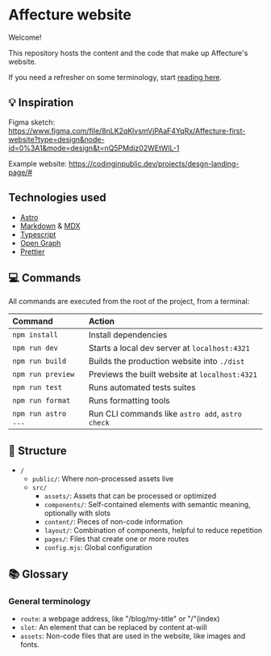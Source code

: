 # Affecture website

Welcome!

This repository hosts the content and the code that make up Affecture's website.

If you need a refresher on some terminology, start [reading here](#glossary).

## 💡 Inspiration

Figma sketch:
https://www.figma.com/file/8nLK2qKlvsmVjPAaF4YqRx/Affecture-first-website?type=design&node-id=0%3A1&mode=design&t=nQ5PMdjz02WEtWlL-1

Example website:
https://codinginpublic.dev/projects/desgn-landing-page/#

## Technologies used

- [Astro](https://astro.build/)
- [Markdown](https://www.markdownguide.org/) & [MDX](https://mdxjs.com/)
- [Typescript](https://www.typescriptlang.org/)
- [Open Graph](https://ogp.me/)
- [Prettier](https://prettier.io/)

## 💻 Commands

All commands are executed from the root of the project, from a terminal:

| Command             | Action                                           |
| :------------------ | :----------------------------------------------- |
| `npm install`       | Install dependencies                             |
| `npm run dev`       | Starts a local dev server at `localhost:4321`    |
| `npm run build`     | Builds the production website into `./dist`      |
| `npm run preview`   | Previews the built website at `localhost:4321`   |
| `npm run test`      | Runs automated tests suites                      |
| `npm run format`    | Runs formatting tools                            |
| `npm run astro ...` | Run CLI commands like `astro add`, `astro check` |

## 📂 Structure

- `/`
  - `public/`: Where non-processed assets live
  - `src/`
    - `assets/`: Assets that can be processed or optimized
    - `components/`: Self-contained elements with semantic meaning, optionally with slots
    - `content/`: Pieces of non-code information
    - `layout/`: Combination of components, helpful to reduce repetition
    - `pages/`: Files that create one or more routes
    - `config.mjs`: Global configuration

## 📚 Glossary

### General terminology

- `route`: a webpage address, like "/blog/my-title" or "/"(index)
- `slot`: An element that can be replaced by content at-will
- `assets`: Non-code files that are used in the website, like images and fonts.

